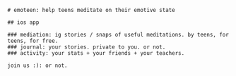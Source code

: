     # emoteen: help teens meditate on their emotive state

    ## ios app

    ### mediation: ig stories / snaps of useful meditations. by teens, for teens, for free.
    ### journal: your stories. private to you. or not.
    ### activity: your stats + your friends + your teachers.

    join us :): or not.
